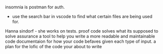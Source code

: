 insomnia is postman for auth.
- use the search bar in vscode to find what certain files are being used for.

Hanna sindorf - she works on tests. 
proof code solves what its supposed to solve
assurance
a tool to help you write a more readable and maintainable code
documentaion for how your code befaves given each type of input. 
 a plan for the lofic of the code your about to write